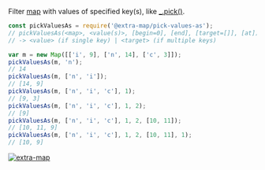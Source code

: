 Filter [map] with values of specified key(s), like [_.pick()].

```javascript
const pickValuesAs = require('@extra-map/pick-values-as');
// pickValuesAs(<map>, <value(s)>, [begin=0], [end], [target=[]], [at])
// -> <value> (if single key) | <target> (if multiple keys)

var m = new Map([['i', 9], ['n', 14], ['c', 3]]);
pickValuesAs(m, 'n');
// 14
pickValuesAs(m, ['n', 'i']);
// [14, 9]
pickValuesAs(m, ['n', 'i', 'c'], 1);
// [9, 3]
pickValuesAs(m, ['n', 'i', 'c'], 1, 2);
// [9]
pickValuesAs(m, ['n', 'i', 'c'], 1, 2, [10, 11]);
// [10, 11, 9]
pickValuesAs(m, ['n', 'i', 'c'], 1, 2, [10, 11], 1);
// [10, 9]
```


[![extra-map](https://i.imgur.com/MCb8pjO.jpg)](https://www.npmjs.com/package/extra-map)

[map]: https://developer.mozilla.org/en-US/docs/Web/JavaScript/Reference/Global_Objects/Map
[_.pick()]: http://underscorejs.org/#pick
